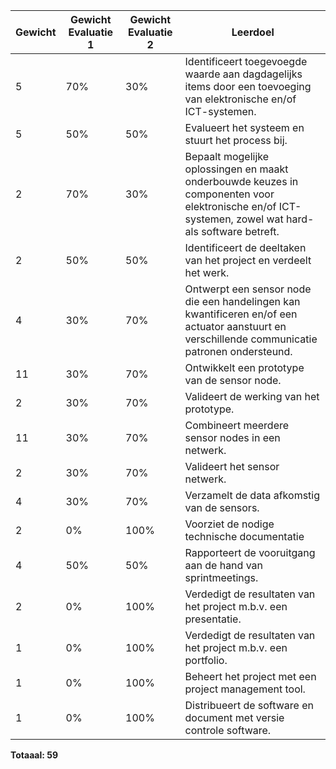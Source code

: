 |Gewicht |Gewicht Evaluatie 1 |Gewicht Evaluatie 2 |Leerdoel
|--      |--                  |--                  |--
|5       |  70%|  30%|Identificeert toegevoegde waarde aan dagdagelijks items door een toevoeging van elektronische en/of ICT-systemen.
|5       |  50%|  50%|Evalueert het systeem en stuurt het process bij.
|2       |  70%|  30%|Bepaalt mogelijke oplossingen en maakt onderbouwde keuzes in componenten voor elektronische en/of ICT-systemen, zowel wat hard- als software betreft.
|2       |  50%|  50%|Identificeert de deeltaken van het project en verdeelt het werk.
|4       |  30%|  70%|Ontwerpt een sensor node die een handelingen kan kwantificeren en/of een actuator aanstuurt en verschillende communicatie patronen ondersteund.
|11      |  30%|  70%|Ontwikkelt een prototype van de sensor node.
|2       |  30%|  70%|Valideert de werking van het prototype.
|11      |  30%|  70%|Combineert meerdere sensor nodes in een netwerk. 
|2       |  30%|  70%|Valideert het sensor netwerk.
|4       |  30%|  70%|Verzamelt de data afkomstig van de sensors.
|2       |   0%| 100%|Voorziet de nodige technische documentatie
|4       |  50%|  50%|Rapporteert de vooruitgang aan de hand van sprintmeetings.
|2       |   0%| 100%|Verdedigt de resultaten van het project m.b.v. een presentatie.
|1       |   0%| 100%|Verdedigt de resultaten van het project m.b.v. een portfolio.
|1       |   0%| 100%|Beheert het project met een project management tool.
|1       |   0%| 100%|Distribueert de software en document met versie controle software.

**Totaaal: 59**

